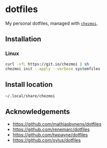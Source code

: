 # dotfiles
My personal dotfiles, managed with [`chezmoi`](https://github.com/twpayne/chezmoi).

## Installation

### Linux

```sh
curl -sfL https://git.io/chezmoi | sh
chezmoi init --apply --verbose systemfiles 
```

## Install location

```sh
~/.local/share/chezmoi
```

## Acknowledgements

* https://github.com/mathiasbynens/dotfiles
* https://github.com/renemarc/dotfiles
* https://github.com/twpayne/dotfiles
* https://github.com/sylus/dotfiles
